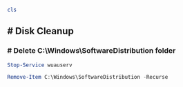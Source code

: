 ```PowerShell
cls
```

## # Disk Cleanup

### # Delete C:\\Windows\\SoftwareDistribution folder

```PowerShell
Stop-Service wuauserv

Remove-Item C:\Windows\SoftwareDistribution -Recurse
```

